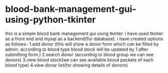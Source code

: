 # blood-bank-management-gui-using-python-tkinter
this is a simple blood bank management gui using tkinter.
i have used tkinter as a front end and mysql as a backend(for database).
i have created options as follows-
    1.add donor
      (this will show a donor form which can be filled by admin.
      according to blood type blood stock will be updated by 1
      after submitting form.)
    2.search donor (according to blood group we can see donors)
    3.view blood stock(we can see available blood packets of each blood type)
    4.view donar list(for showing details of donors)
      
